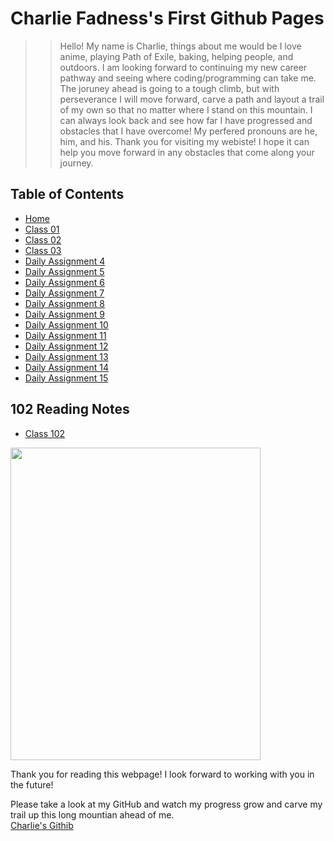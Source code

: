 
# Charlie Fadness's First Github Pages

>> Hello! My name is Charlie, things about me would be I love anime, playing Path of Exile, baking, helping people, and outdoors. I am looking forward to continuing my new career pathway and seeing where coding/programming can take me. The joruney ahead is going to a tough climb, but with perseverance I will move forward, carve a path and layout a trail of my own so that no matter where I stand on this mountain. I can always look back and see how far I have progressed and obstacles that I have overcome! My perfered pronouns are he, him, and his. Thank you for visiting my webiste! I hope it can help you move forward in any obstacles that come along your journey.  

## Table of Contents

* [Home](https://fadnesscharlie.github.io/reading-notes201/) &nbsp;
* [Class 01](https://fadnesscharlie.github.io/reading-notes201/class-01) &nbsp;
* [Class 02](https://fadnesscharlie.github.io/reading-notes201/class-02) &nbsp;
* [Class 03](https://fadnesscharlie.github.io/reading-notes201/class-03/) &nbsp;
* [Daily Assignment 4](https://fadnesscharlie.github.io/reading-notes201/) &nbsp;
* [Daily Assignment 5](https://fadnesscharlie.github.io/reading-notes201/) &nbsp;
* [Daily Assignment 6](https://fadnesscharlie.github.io/reading-notes201/) &nbsp;
* [Daily Assignment 7](https://fadnesscharlie.github.io/reading-notes201/) &nbsp;
* [Daily Assignment 8](https://fadnesscharlie.github.io/reading-notes201/) &nbsp;
* [Daily Assignment 9](https://fadnesscharlie.github.io/reading-notes201/) &nbsp;
* [Daily Assignment 10](https://fadnesscharlie.github.io/reading-notes201/) &nbsp;
* [Daily Assignment 11](https://fadnesscharlie.github.io/reading-notes201/) &nbsp;
* [Daily Assignment 12](https://fadnesscharlie.github.io/reading-notes201/) &nbsp;
* [Daily Assignment 13](https://fadnesscharlie.github.io/reading-notes201/) &nbsp;
* [Daily Assignment 14](https://fadnesscharlie.github.io/reading-notes201/) &nbsp;
* [Daily Assignment 15](https://fadnesscharlie.github.io/reading-notes201/) &nbsp;

## 102 Reading Notes

* [Class 102](https://fadnesscharlie.github.io/Reading-notes201/) &nbsp;

<img src="https://github.com/fadnesscharlie/Reading-notes/blob/main/ProfilePic.jpg?raw=true" width="400" height="500">

Thank you for reading this webpage! I look forward to working with you in the future!  

Please take a look at my GitHub and watch my progress grow and carve my trail up this long mountian ahead of me.  
[Charlie's Githib](https://github.com/fadnesscharlie)
